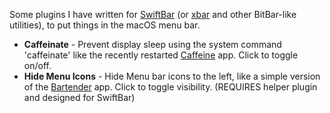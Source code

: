 Some plugins I have written for [SwiftBar](https://swiftbar.app) (or [xbar](https://xbarapp.com) and other BitBar-like utilities), to put things in the macOS menu bar.

- **Caffeinate** - Prevent display sleep using the system command 'caffeinate' like the recently restarted [Caffeine](https://www.caffeine-app.net) app. Click to toggle on/off.
- **Hide Menu Icons** - Hide Menu bar icons to the left, like a simple version of the [Bartender](https://www.macbartender.com) app. Click to toggle visibility. (REQUIRES helper plugin and designed for SwiftBar)

